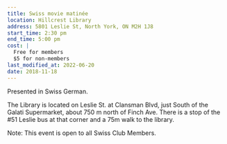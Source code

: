 ```yaml
---
title: Swiss movie matinée
location: Hillcrest Library
address: 5801 Leslie St, North York, ON M2H 1J8
start_time: 2:30 pm
end_time: 5:00 pm
cost: |
  Free for members
  $5 for non-members
last_modified_at: 2022-06-20
date: 2018-11-18
---
```


Presented in Swiss German.

The Library is located on Leslie St. at Clansman Blvd, just South of the Galati
Supermarket, about 750 m north of Finch Ave. There is a stop of the #51 Leslie
bus at that corner and a 75m walk to the library.

Note: This event is open to all Swiss Club Members.
